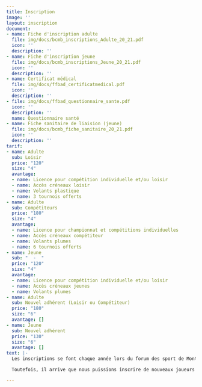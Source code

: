 ```yaml
---
title: Inscription
image: ''
layout: inscription
document:
- name: Fiche d'inscription adulte
  file: img/docs/bcmb_inscriptions_Adulte_20_21.pdf
  icon: ''
  description: ''
- name: Fiche d'inscription jeune
  file: img/docs/bcmb_inscriptions_Jeune_20_21.pdf
  icon: ''
  description: ''
- name: Certificat médical
  file: img/docs/ffbad_certificatmedical.pdf
  icon: ''
  description: ''
- file: img/docs/ffbad_questionnaire_sante.pdf
  icon: ''
  description: ''
  name: Questionnaire santé
- name: Fiche sanitaire de liaision (jeune)
  file: img/docs/bcmb_fiche_sanitaire_20_21.pdf
  icon: ''
  description: ''
tarif:
- name: Adulte
  sub: Loisir
  price: "120"
  size: "4"
  avantage:
  - name: Licence pour compétition individuelle et/ou loisir
  - name: Accès créneaux loisir
  - name: Volants plastique
  - name: 3 tournois offerts
- name: Adulte
  sub: Compétiteurs
  price: "180"
  size: "4"
  avantage:
  - name: Licence pour championnat et compétitions individuelles
  - name: Accès créneaux compétiteur
  - name: Volants plumes
  - name: 6 tournois offerts
- name: Jeune
  sub: "  -  "
  price: "120"
  size: "4"
  avantage:
  - name: Licence pour compétition individuelle et/ou loisir
  - name: Accès créneaux jeunes
  - name: Volants plumes
- name: Adulte
  sub: Nouvel adhérent (Loisir ou Compétiteur)
  price: "180"
  size: "6"
  avantage: []
- name: Jeune
  sub: Nouvel adhérent
  price: "130"
  size: "6"
  avantage: []
text: |-
  Les inscriptions se font chaque année lors du forum des sport de Montigny-le-Bretonneux.

  Toutefois, il arrive que nous puissions inscrire de nouveaux joueurs en cours d'année si des places se libèrent.

---
```

